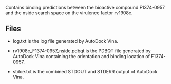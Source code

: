 Contains binding predictions between the bioactive compound F1374-0957 and the nside search space on the virulence factor rv1908c.

## Files

- log.txt is the log file generated by AutoDock Vina.

- rv1908c_F1374-0957_nside.pdbqt is the PDBQT file generated by AutoDock Vina containing the orientation and binding location of F1374-0957.

- stdoe.txt is the combined STDOUT and STDERR output of AutoDock Vina.

